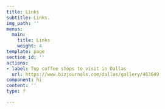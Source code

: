 ```yaml
---
title: Links
subtitle: Links.
img_path: ''
menus:
  main:
    title: Links
    weight: 4
template: page
section_id: ''
actions:
- label: Top coffee shops to visit in Dallas
  url: https://www.bizjournals.com/dallas/gallery/463649
component: hi
content: ''
type: f

---
```

